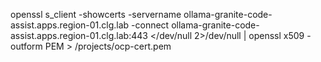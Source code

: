 openssl s_client -showcerts -servername ollama-granite-code-assist.apps.region-01.clg.lab -connect ollama-granite-code-assist.apps.region-01.clg.lab:443 </dev/null 2>/dev/null | openssl x509 -outform PEM > /projects/ocp-cert.pem

